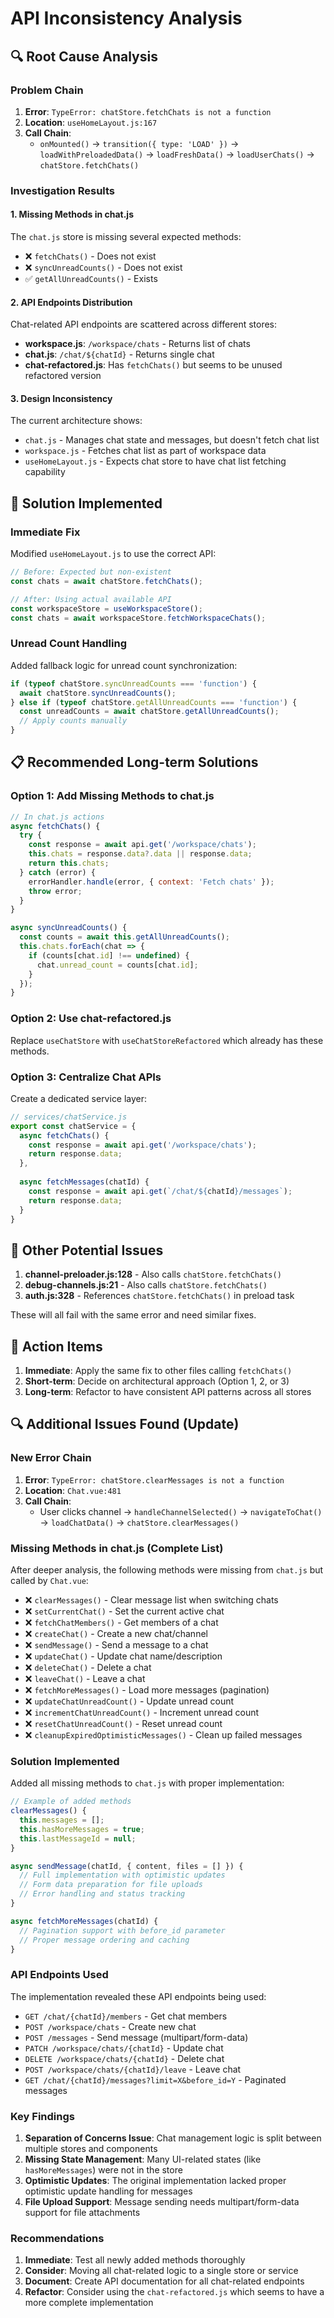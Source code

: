 # API Inconsistency Analysis

## 🔍 Root Cause Analysis

### Problem Chain
1. **Error**: `TypeError: chatStore.fetchChats is not a function`
2. **Location**: `useHomeLayout.js:167`
3. **Call Chain**: 
   - `onMounted()` → `transition({ type: 'LOAD' })` → `loadWithPreloadedData()` → `loadFreshData()` → `loadUserChats()` → `chatStore.fetchChats()`

### Investigation Results

#### 1. **Missing Methods in chat.js**
The `chat.js` store is missing several expected methods:
- ❌ `fetchChats()` - Does not exist
- ❌ `syncUnreadCounts()` - Does not exist
- ✅ `getAllUnreadCounts()` - Exists

#### 2. **API Endpoints Distribution**
Chat-related API endpoints are scattered across different stores:
- **workspace.js**: `/workspace/chats` - Returns list of chats
- **chat.js**: `/chat/${chatId}` - Returns single chat
- **chat-refactored.js**: Has `fetchChats()` but seems to be unused refactored version

#### 3. **Design Inconsistency**
The current architecture shows:
- `chat.js` - Manages chat state and messages, but doesn't fetch chat list
- `workspace.js` - Fetches chat list as part of workspace data
- `useHomeLayout.js` - Expects chat store to have chat list fetching capability

## 🔧 Solution Implemented

### Immediate Fix
Modified `useHomeLayout.js` to use the correct API:
```javascript
// Before: Expected but non-existent
const chats = await chatStore.fetchChats();

// After: Using actual available API
const workspaceStore = useWorkspaceStore();
const chats = await workspaceStore.fetchWorkspaceChats();
```

### Unread Count Handling
Added fallback logic for unread count synchronization:
```javascript
if (typeof chatStore.syncUnreadCounts === 'function') {
  await chatStore.syncUnreadCounts();
} else if (typeof chatStore.getAllUnreadCounts === 'function') {
  const unreadCounts = await chatStore.getAllUnreadCounts();
  // Apply counts manually
}
```

## 📋 Recommended Long-term Solutions

### Option 1: Add Missing Methods to chat.js
```javascript
// In chat.js actions
async fetchChats() {
  try {
    const response = await api.get('/workspace/chats');
    this.chats = response.data?.data || response.data;
    return this.chats;
  } catch (error) {
    errorHandler.handle(error, { context: 'Fetch chats' });
    throw error;
  }
}

async syncUnreadCounts() {
  const counts = await this.getAllUnreadCounts();
  this.chats.forEach(chat => {
    if (counts[chat.id] !== undefined) {
      chat.unread_count = counts[chat.id];
    }
  });
}
```

### Option 2: Use chat-refactored.js
Replace `useChatStore` with `useChatStoreRefactored` which already has these methods.

### Option 3: Centralize Chat APIs
Create a dedicated service layer:
```javascript
// services/chatService.js
export const chatService = {
  async fetchChats() {
    const response = await api.get('/workspace/chats');
    return response.data;
  },
  
  async fetchMessages(chatId) {
    const response = await api.get(`/chat/${chatId}/messages`);
    return response.data;
  }
}
```

## 🚨 Other Potential Issues

1. **channel-preloader.js:128** - Also calls `chatStore.fetchChats()`
2. **debug-channels.js:21** - Also calls `chatStore.fetchChats()`
3. **auth.js:328** - References `chatStore.fetchChats()` in preload task

These will all fail with the same error and need similar fixes.

## 📝 Action Items

1. **Immediate**: Apply the same fix to other files calling `fetchChats()`
2. **Short-term**: Decide on architectural approach (Option 1, 2, or 3)
3. **Long-term**: Refactor to have consistent API patterns across all stores

## 🔍 Additional Issues Found (Update)

### New Error Chain
1. **Error**: `TypeError: chatStore.clearMessages is not a function`
2. **Location**: `Chat.vue:481`
3. **Call Chain**: 
   - User clicks channel → `handleChannelSelected()` → `navigateToChat()` → `loadChatData()` → `chatStore.clearMessages()`

### Missing Methods in chat.js (Complete List)
After deeper analysis, the following methods were missing from `chat.js` but called by `Chat.vue`:

- ❌ `clearMessages()` - Clear message list when switching chats
- ❌ `setCurrentChat()` - Set the current active chat
- ❌ `fetchChatMembers()` - Get members of a chat
- ❌ `createChat()` - Create a new chat/channel
- ❌ `sendMessage()` - Send a message to a chat
- ❌ `updateChat()` - Update chat name/description
- ❌ `deleteChat()` - Delete a chat
- ❌ `leaveChat()` - Leave a chat
- ❌ `fetchMoreMessages()` - Load more messages (pagination)
- ❌ `updateChatUnreadCount()` - Update unread count
- ❌ `incrementChatUnreadCount()` - Increment unread count
- ❌ `resetChatUnreadCount()` - Reset unread count
- ❌ `cleanupExpiredOptimisticMessages()` - Clean up failed messages

### Solution Implemented
Added all missing methods to `chat.js` with proper implementation:

```javascript
// Example of added methods
clearMessages() {
  this.messages = [];
  this.hasMoreMessages = true;
  this.lastMessageId = null;
}

async sendMessage(chatId, { content, files = [] }) {
  // Full implementation with optimistic updates
  // Form data preparation for file uploads
  // Error handling and status tracking
}

async fetchMoreMessages(chatId) {
  // Pagination support with before_id parameter
  // Proper message ordering and caching
}
```

### API Endpoints Used
The implementation revealed these API endpoints being used:
- `GET /chat/{chatId}/members` - Get chat members
- `POST /workspace/chats` - Create new chat
- `POST /messages` - Send message (multipart/form-data)
- `PATCH /workspace/chats/{chatId}` - Update chat
- `DELETE /workspace/chats/{chatId}` - Delete chat
- `POST /workspace/chats/{chatId}/leave` - Leave chat
- `GET /chat/{chatId}/messages?limit=X&before_id=Y` - Paginated messages

### Key Findings
1. **Separation of Concerns Issue**: Chat management logic is split between multiple stores and components
2. **Missing State Management**: Many UI-related states (like `hasMoreMessages`) were not in the store
3. **Optimistic Updates**: The original implementation lacked proper optimistic update handling for messages
4. **File Upload Support**: Message sending needs multipart/form-data support for file attachments

### Recommendations
1. **Immediate**: Test all newly added methods thoroughly
2. **Consider**: Moving all chat-related logic to a single store or service
3. **Document**: Create API documentation for all chat-related endpoints
4. **Refactor**: Consider using the `chat-refactored.js` which seems to have a more complete implementation 